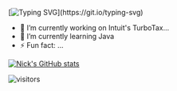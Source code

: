 [![Typing SVG](https://readme-typing-svg.demolab.com?font=Montserrat&weight=700&duration=3000&pause=1000&color=6B63FF&center=true&vCenter=true&random=false&width=435&lines=Hi+I'm+Nick!)](https://git.io/typing-svg)
- 🔭 I’m currently working on Intuit's TurboTax...
- 🌱 I’m currently learning Java
- ⚡ Fun fact: ...


[![Nick's GitHub stats](https://github-readme-stats-alpha-blush.vercel.app/api?username=campasachamp)](https://github.com/campasachamp/github-readme-stats)

![visitors](https://visitor-badge.glitch.me/badge?page_id=campasachamp.campasachamp&left_color=green&right_color=red)
